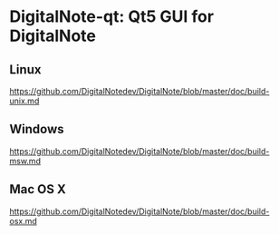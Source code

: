 DigitalNote-qt: Qt5 GUI for DigitalNote
===============================

Linux
-------
https://github.com/DigitalNotedev/DigitalNote/blob/master/doc/build-unix.md

Windows
--------
https://github.com/DigitalNotedev/DigitalNote/blob/master/doc/build-msw.md

Mac OS X
--------
https://github.com/DigitalNotedev/DigitalNote/blob/master/doc/build-osx.md
